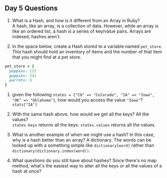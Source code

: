 ## Day 5 Questions

1. What is a Hash, and how is it different from an Array in Ruby?  
A hash, like an array, is a collection of data. However, while an array is like
an ordered list, a hash is a series of key/value pairs. Arrays are indexed,
hashes aren't.  

1. In the space below, create a Hash stored to a variable named `pet_store`.  This hash should hold an inventory of items and the number of that item that you might find at a pet store.
```ruby
pet_store = {
  puppies: 112
  guppies: 241
  parrots: 6
}
```
1. given the following `states = {"CO" => "Colorado", "IA" => "Iowa", "OK" => "Oklahoma"}`, how would you access the value `"Iowa"`?  
`stats["IA"]`


1. With the same hash above, how would we get all the keys?  All the values?  
`states.keys` returns all the keys. `states.values` returns all the values.

1. What is another example of when we might use a hash?  In this case, why is a hash better than an array?
A dictionary. The words can be looked up with a something simple like `dictionary[word]` rather than `dictionary(dictionary.index(word))`.

1. What questions do you still have about hashes?
Since there's no map method, what's the easiest way to alter all the keys or all the values of a hash at once?
